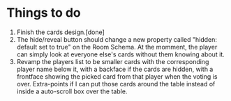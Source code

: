 # Things to do

1. Finish the cards design.[done]
2. The hide/reveal button should change a new property called "hidden: default set to true" on the Room Schema. At the momment, the player can simply look at everyone else's cards without them knowing about it.
3. Revamp the players list to be smaller cards with the corresponding player name below it, with a backface if the cards are hidden, with a frontface showing the picked card from that player when the voting is over. Extra-points if I can put those cards around the table instead of inside a auto-scroll box over the table.
